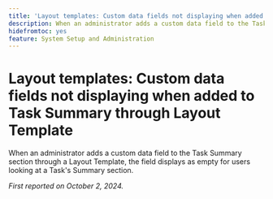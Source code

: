 ```yaml
---
title: 'Layout templates: Custom data fields not displaying when added to Task Summary through Layout Template'
description: When an administrator adds a custom data field to the Task Summary section through a Layout Template, the field displays as empty for users looking at a Task's Summary section.
hidefromtoc: yes
feature: System Setup and Administration
---
```

# Layout templates: Custom data fields not displaying when added to Task Summary through Layout Template

When an administrator adds a custom data field to the Task Summary section through a Layout Template, the field displays as empty for users looking at a Task's Summary section.

_First reported on October 2, 2024._
